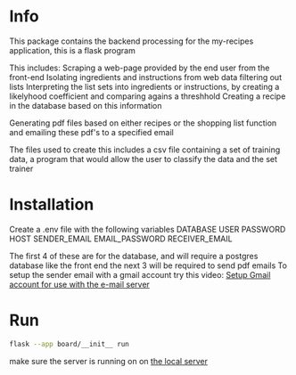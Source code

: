 # Info
This package contains the backend processing for the my-recipes application, this is a flask program

This includes:
Scraping a web-page provided by the end user from the front-end
Isolating ingredients and instructions from web data filtering out lists
Interpreting the list sets into ingredients or instructions, 
by creating a likelyhood coefficient and comparing agains a threshhold
Creating a recipe in the database based on this information

Generating pdf files based on either recipes or the shopping list function 
and emailing these pdf's to a specified email

The files used to create  this includes a csv file containing a set of training data, a program that would allow the user to classify the data and the set trainer

# Installation



Create a .env file with the following variables
DATABASE
USER
PASSWORD
HOST
SENDER_EMAIL
EMAIL_PASSWORD
RECEIVER_EMAIL

The first 4 of these are for the database, and will require a postgres database like the front end
the next 3 will be required to send pdf emails
To setup the sender email with a gmail account try this video: 
[Setup Gmail account for use with the e-mail server](https://www.youtube.com/watch?v=g_j6ILT-X0k)

# Run
```bash
flask --app board/__init__ run
```

make sure the server is running on on [the local server](http://127.0.0.1:5000)